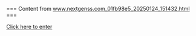 === Content from www.nextgenss.com_01fb98e5_20250124_151432.html ===

[Click here to enter](http://www.nextgenss.com/advisories/slmailsrc.txt?fp=-3)


